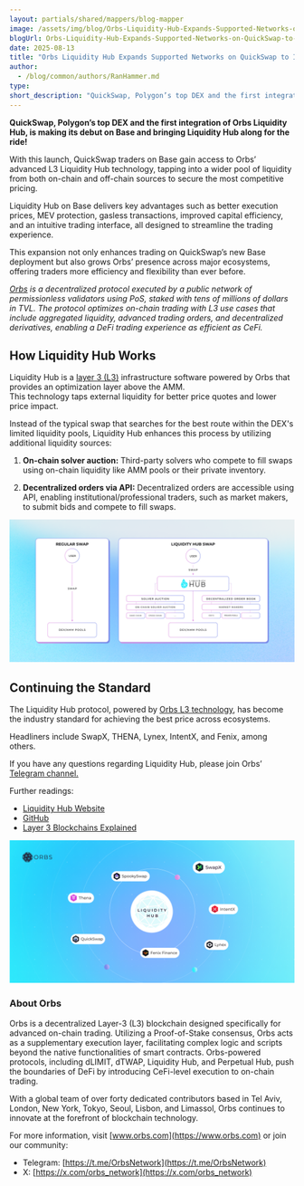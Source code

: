```yaml
---
layout: partials/shared/mappers/blog-mapper
image: /assets/img/blog/Orbs-Liquidity-Hub-Expands-Supported-Networks-on-QuickSwap-to-Include-Base/image1.png
blogUrl: Orbs-Liquidity-Hub-Expands-Supported-Networks-on-QuickSwap-to-Include-Base
date: 2025-08-13
title: "Orbs Liquidity Hub Expands Supported Networks on QuickSwap to Include Base!"
author:
  - /blog/common/authors/RanHammer.md
type:
short_description: "QuickSwap, Polygon’s top DEX and the first integration of Orbs Liquidity Hub, is making its debut on Base and bringing Liquidity Hub along for the ride!"
---
```


**QuickSwap, Polygon’s top DEX and the first integration of Orbs Liquidity Hub, is making its debut on Base and bringing Liquidity Hub along for the ride\!**

With this launch, QuickSwap traders on Base gain access to Orbs’ advanced L3 Liquidity Hub technology, tapping into a wider pool of liquidity from both on-chain and off-chain sources to secure the most competitive pricing. 

Liquidity Hub on Base delivers key advantages such as better execution prices, MEV protection, gasless transactions, improved capital efficiency, and an intuitive trading interface, all designed to streamline the trading experience. 

This expansion not only enhances trading on QuickSwap’s new Base deployment but also grows Orbs’ presence across major ecosystems, offering traders more efficiency and flexibility than ever before.

[*Orbs*](https://www.orbs.com/) *is a decentralized protocol executed by a public network of permissionless validators using PoS, staked with tens of millions of dollars in TVL. The protocol optimizes on-chain trading with L3 use cases that include aggregated liquidity, advanced trading orders, and decentralized derivatives, enabling a DeFi trading experience as efficient as CeFi.*

## How Liquidity Hub Works

Liquidity Hub is a [layer 3 (L3)](https://www.coingecko.com/learn/what-are-layer-3s-crypto) infrastructure software powered by Orbs that provides an optimization layer above the AMM.   
This technology taps external liquidity for better price quotes and lower price impact.

Instead of the typical swap that searches for the best route within the DEX's limited liquidity pools, Liquidity Hub enhances this process by utilizing additional liquidity sources:

1) **On-chain solver auction:** Third-party solvers who compete to fill swaps using on-chain liquidity like AMM pools or their private inventory.

2) **Decentralized orders via API:** Decentralized orders are accessible using API, enabling institutional/professional traders, such as market makers, to submit bids and compete to fill swaps.

![flow](/assets/img/blog/Orbs-Liquidity-Hub-Expands-Supported-Networks-on-QuickSwap-to-Include-Base/image3.png)

## Continuing the Standard

The Liquidity Hub protocol, powered by [Orbs L3 technology](https://www.orbs.com/overview/), has become the industry standard for achieving the best price across ecosystems.

Headliners include SwapX, THENA, Lynex, IntentX, and Fenix, among others.

If you have any questions regarding Liquidity Hub, please join Orbs’ [Telegram channel.](https://t.me/OrbsNetwork)

Further readings:

* [Liquidity Hub Website](https://www.orbs.com/liquidity-hub/)  
* [GitHub](https://github.com/orbs-network/liquidity-hub)  
* [Layer 3 Blockchains Explained](https://www.coingecko.com/learn/what-are-layer-3s-crypto)

![ecosystem](/assets/img/blog/Orbs-Liquidity-Hub-Expands-Supported-Networks-on-QuickSwap-to-Include-Base/image2.png)

<div class='line-separator'> </div>

### About Orbs

Orbs is a decentralized Layer-3 (L3) blockchain designed specifically for advanced on-chain trading. Utilizing a Proof-of-Stake consensus, Orbs acts as a supplementary execution layer, facilitating complex logic and scripts beyond the native functionalities of smart contracts. Orbs-powered protocols, including dLIMIT, dTWAP, Liquidity Hub, and Perpetual Hub, push the boundaries of DeFi by introducing CeFi-level execution to on-chain trading.

With a global team of over forty dedicated contributors based in Tel Aviv, London, New York, Tokyo, Seoul, Lisbon, and Limassol, Orbs continues to innovate at the forefront of blockchain technology.

For more information, visit [www.orbs.com](https://www.orbs.com) or join our community:

* Telegram: [https://t.me/OrbsNetwork](https://t.me/OrbsNetwork)
* X: [https://x.com/orbs_network](https://x.com/orbs_network)
